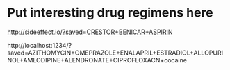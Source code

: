 # Put interesting drug regimens here

http://sideeffect.io/?saved=CRESTOR+BENICAR+ASPIRIN

http://localhost:1234/?saved=AZITHOMYCIN+OMEPRAZOLE+ENALAPRIL+ESTRADIOL+ALLOPURINOL+AMLODIPINE+ALENDRONATE+CIPROFLOXACN+cocaine
